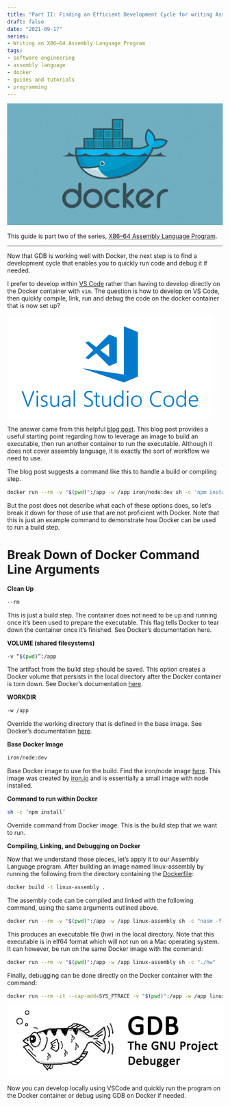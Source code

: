 ```yaml
---
title: "Part II: Finding an Efficient Development Cycle for writing Assembly Language"
draft: false
date: "2021-09-17"
series: 
- Writing an X86–64 Assembly Language Program
tags:
- software engineering
- assembly language
- docker
- guides and tutorials
- programming
---
```


![](docker.webp)

This guide is part two of the series, [X86–64 Assembly Language Program](https://tonycodes.com/blog/series/writing-an-x8664-assembly-language-program/).

--- 

Now that GDB is working well with Docker, the next step is to find a development cycle that enables you to quickly run code and debug it if needed.

I prefer to develop within [VS Code](https://code.visualstudio.com/) rather than having to develop directly on the Docker container with `vim`. The question is how to develop on VS Code, then quickly compile, link, run and debug the code on the docker container that is now set up?

![](vs-code.webp)

The answer came from this helpful [blog post](https://medium.com/better-programming/why-and-how-to-use-docker-for-development-a156c1de3b24). This blog post provides a useful starting point regarding how to leverage an image to build an executable, then run another container to run the executable. Although it does not cover assembly language, it is exactly the sort of workflow we need to use.

The blog post suggests a command like this to handle a build or compiling step.

```bash
docker run --rm -v "$(pwd)":/app -w /app iron/node:dev sh -c 'npm install'
```

But the post does not describe what each of these options does, so let’s break it down for those of use that are not proficient with Docker. Note that this is just an example command to demonstrate how Docker can be used to run a build step.

# Break Down of Docker Command Line Arguments

**Clean Up**

```bash
--rm
```

This is just a build step. The container does not need to be up and running once it’s been used to prepare the executable. This flag tells Docker to tear down the container once it’s finished. See Docker’s documentation here.

**VOLUME (shared filesystems)**

```bash
-v “$(pwd)”:/app
```

The artifact from the build step should be saved. This option creates a Docker volume that persists in the local directory after the Docker container is torn down. See Docker’s documentation [here](https://docs.docker.com/engine/containers/run/#volume-shared-filesystems).

**WORKDIR**

```bash
-w /app
```

Override the working directory that is defined in the base image. See Docker’s documentation [here](https://docs.docker.com/engine/containers/run/#workdir).

**Base Docker Image**

```bash
iron/node:dev 
```

Base Docker image to use for the build. Find the iron/node image [here](https://hub.docker.com/r/iron/node). This image was created by [iron.io](https://www.iron.io/) and is essentially a small image with node installed.

**Command to run within Docker**

```bash
sh -c ‘npm install’ 
```

Override command from Docker image. This is the build step that we want to run.

**Compiling, Linking, and Debugging on Docker**

Now that we understand those pieces, let’s apply it to our Assembly Language program. After building an image named linux-assembly by running the following from the directory containing the [Dockerfile](https://github.com/tonyOreglia/argument-counter/blob/master/Dockerfile):

```bash
docker build -t linux-assembly .
```

The assembly code can be compiled and linked with the following command, using the same arguments outlined above.

```bash
docker run --rm -v "$(pwd)":/app -w /app linux-assembly sh -c "nasm -f elf64 -F dwarf -g hellow.asm && ld -m elf_x86_64 -o hw hellow.o"
```

This produces an executable file (hw) in the local directory. Note that this executable is in elf64 format which will not run on a Mac operating system. It can however, be run on the same Docker image with the command:

```bash
docker run --rm -v "$(pwd)":/app -w /app linux-assembly sh -c "./hw"
```

Finally, debugging can be done directly on the Docker container with the command:

```bash
docker run --rm -it --cap-add=SYS_PTRACE -v "$(pwd)":/app -w /app linux-assembly sh -c "gdb hw"
```

![](gdb.gif)

Now you can develop locally using VSCode and quickly run the program on the Docker container or debug using GDB on Docker if needed.